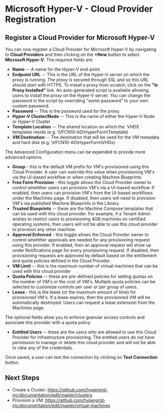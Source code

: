 <figure>
<img src="http://www.hypergrid.com/wp-content/themes/hypergrid/img/logo.png" alt="" />
</figure>

Microsoft Hyper-V - Cloud Provider Registration
===========================

##   Register a Cloud Provider for Microsoft Hyper-V

You can now register a Cloud Provider for Microsoft Hyper-V by navigating to **Cloud Providers** and then clicking on the **+New** button to select **Microsoft Hyper-V**. The required fields are:
-   **Name** -- A name for the Hyper-V end-point
-   **Endpoint URL** -- This is the URL of the Hyper-V server on which the proxy is running. The proxy is secured through SSL and so this URL should start with HTTPS. To install a proxy from scratch, click on the **"Is Proxy Installed"** link. An auto-generated script is available allowing users to install the proxy on the Hyper-V server. You can change the password in the script by overriding "some-password" to your own custom password.
-   **Password** -- This is the password used for the proxy.
-   **Hyper-V Cluster/Node** -- This is the name of either the Hyper-V Node or Hyper-V Cluster
-   **Template Location** -- The shared location on which the .VHDX templates reside (e.g. \\VFCN10-AD\HyperForm\Template\)
-   **VM Destination** -- The destination that will be used for the VM metadata and hard disk (e.g. \\VFCN10-AD\HyperForm\VHDx\)


The Advanced Configuration menu can be expended to provide more advanced options.
-   **Group** - this is the default VM prefix for VM's provisioned using this Cloud Provider. A user can override this value when provisioning VM's via the UI-based workflow or when creating Machine Blueprints.
-   **Free Form Provision** - this toggle allows the Cloud Provider owner to control whehther users can provision VM's via a UI-based workflow. If enabled, then users can provision VM's from the UI-based workflows under the Machines page. If disabled, then users will need to provision VM's via published Machine Blueprints in the Library.
-   **Trusted Blueprints** -- these are the Machine Compose templates that can be used with this cloud provider. For example, if a Tenant Admin wishes to restrict users to provisioning 4GB machines on certified operating systems, then users will not be able to use this cloud provider to provision any other machine.
-   **Approval Enforced** - this toggle allows the Cloud Provider owner to control whehther approvals are needed for any provisioning request using this provider. If enabled, then an approval request will show up under Notifications page for every provisioning request. If disabled, then provisioning requests are approved by default based on the entitlement and quota policies defined in the Cloud Provider.
-   **VM Limit** -- this is the maximum number of virtual machines that can be used with this cloud provider
-   **Quota Policies** -- these are pre-defined policies for setting quotas on the number of VM's or the cost of VM's. Multiple quota policies can be selected to customize controls per user or per group of users.
-   **Lease** - this is the lease (or the maximum amount of time) for provisioned VM's. If a lease expires, then the provisioned VM will be automatically destroyed. Users can request a lease extension from the Machines page.

The optional fields allow you to enforce granular access controls and associate this provider with a quota policy.
-   **Entitled Users** -- these are the users who are allowed to use this Cloud Provider for infrastructure provisioning. The entitled users do not have permission to manage or delete this cloud provider and will not be able to view any of the credentials.

Once saved, a user can test the connection by clicking on **Test Connection** button.

##   Next Steps

-   Create a Cluster: https://github.com/hypergrid-inc/documentation/edit/master/clusters
-   Provision a VM: https://github.com/hypergrid-inc/documentation/edit/master/virtual-machines
